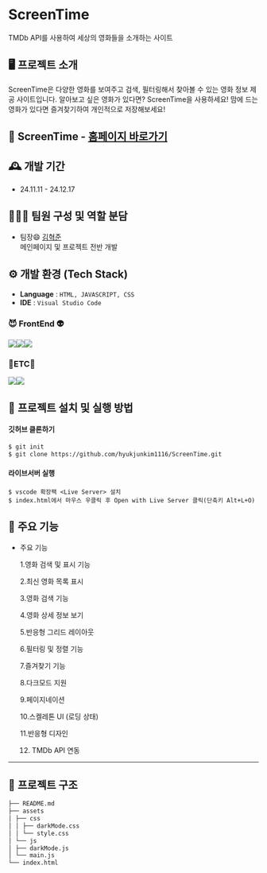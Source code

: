 # ScreenTime

TMDb API를 사용하여 세상의 영화들을 소개하는 사이트
<br>

## 🖥️ 프로젝트 소개

ScreenTime은 다양한 영화를 보여주고 검색, 필터링해서 찾아볼 수 있는 영화 정보 제공 사이트입니다.
알아보고 싶은 영화가 있다면? ScreenTime을 사용하세요! 맘에 드는 영화가 있다면 즐겨찾기하여 개인적으로 저장해보세요!

## 🔗 ScreenTime - <a href ="https://hyukjunkim1116.github.io/ScreenTime/"> 홈페이지 바로가기</a>

## 🕰️ 개발 기간

- 24.11.11 - 24.12.17

## 🧑‍🤝‍🧑 팀원 구성 및 역할 분담

- 팀장😄 <a href="https://github.com/hyukjunkim1116">김혁준</a>
  <br>
  메인페이지 및 프로젝트 전반 개발
  <br>

## ⚙️ 개발 환경 (Tech Stack)

- **Language** : `HTML, JAVASCRIPT, CSS`
- **IDE** : `Visual Studio Code`

### <b>😈 FrontEnd 👽</b>

<img src="https://img.shields.io/badge/html5-E34F26?style=for-the-badge&logo=html5&logoColor=white"><img src="https://img.shields.io/badge/css-1572B6?style=for-the-badge&logo=css3&logoColor=white"><img src="https://img.shields.io/badge/javascript-F7DF1E?style=for-the-badge&logo=javascript&logoColor=black">

### <b>🦝ETC🦄</b>

<img src="https://img.shields.io/badge/git-F05032?style=for-the-badge&logo=git&logoColor=white"><img src="https://img.shields.io/badge/githubactions-412991?style=for-the-badge&logo=githubactions&logoColor=white"/>
<br>

## 🔑 프로젝트 설치 및 실행 방법

#### 깃허브 클론하기

```bash
$ git init
$ git clone https://github.com/hyukjunkim1116/ScreenTime.git
```

#### 라이브서버 실행

```
$ vscode 확장팩 <Live Server> 설치
$ index.html에서 마우스 우클릭 후 Open with Live Server 클릭(단축키 Alt+L+O)
```

## 📌 주요 기능

- 주요 기능

  1.영화 검색 및 표시 기능<br>

  2.최신 영화 목록 표시<br>

  3.영화 검색 기능<br>

  4.영화 상세 정보 보기<br>

  5.반응형 그리드 레이아웃<br>

  6.필터링 및 정렬 기능<br>

  7.즐겨찾기 기능<br>

  8.다크모드 지원<br>

  9.페이지네이션<br>

  10.스켈레톤 UI (로딩 상태)<br>

  11.반응형 디자인 <br>

  12. TMDb API 연동

---

## 🍒 프로젝트 구조

```markdown
├── README.md
├── assets
│ ├── css
│ │ ├── darkMode.css
│ │ └── style.css
│ └── js
│ ├── darkMode.js
│ └── main.js
└── index.html
```
